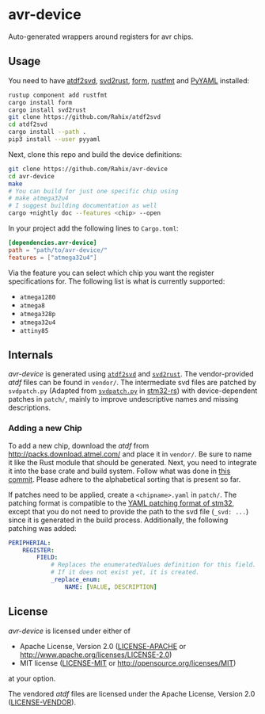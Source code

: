 avr-device
==========
Auto-generated wrappers around registers for avr chips.

## Usage
You need to have [atdf2svd](https://github.com/Rahix/atdf2svd), [svd2rust](https://github.com/rust-embedded/svd2rust), [form](https://github.com/djmcgill/form), [rustfmt](https://github.com/rust-lang/rustfmt) and [PyYAML](https://github.com/yaml/pyyaml) installed:
```bash
rustup component add rustfmt
cargo install form
cargo install svd2rust
git clone https://github.com/Rahix/atdf2svd
cd atdf2svd
cargo install --path .
pip3 install --user pyyaml
```

Next, clone this repo and build the device definitions:
```bash
git clone https://github.com/Rahix/avr-device
cd avr-device
make
# You can build for just one specific chip using
# make atmega32u4
# I suggest building documentation as well
cargo +nightly doc --features <chip> --open
```

In your project add the following lines to `Cargo.toml`:
```toml
[dependencies.avr-device]
path = "path/to/avr-device/"
features = ["atmega32u4"]
```

Via the feature you can select which chip you want the register specifications for.  The following list is what is currently supported:
* `atmega1280`
* `atmega8`
* `atmega328p`
* `atmega32u4`
* `attiny85`

## Internals
*avr-device* is generated using [`atdf2svd`](https://github.com/Rahix/atdf2svd) and [`svd2rust`](https://github.com/rust-embedded/svd2rust).  The vendor-provided *atdf* files can be found in `vendor/`.  The intermediate svd files are patched by `svdpatch.py` (Adapted from [`svdpatch.py`](https://github.com/stm32-rs/stm32-rs/blob/master/scripts/svdpatch.py) in [stm32-rs](https://github.com/stm32-rs/stm32-rs)) with device-dependent patches in `patch/`, mainly to improve undescriptive names and missing descriptions.

### Adding a new Chip
To add a new chip, download the *atdf* from <http://packs.download.atmel.com/> and place it in `vendor/`.  Be sure to name it like the Rust module that should be generated.  Next, you need to integrate it into the base crate and build system.  Follow what was done in [this commit](https://github.com/Rahix/avr-device/commit/8b1679a89704f5a303a1578b261aa2aee53e1251).  Please adhere to the alphabetical sorting that is present so far.

If patches need to be applied, create a `<chipname>.yaml` in `patch/`. The patching format is compatible to the [YAML patching format of stm32](https://github.com/stm32-rs/stm32-rs/#device-and-peripheral-yaml-format), except that you do not need to provide the path to the svd file (`_svd: ...`) since it is generated in the build process. Additionally, the following patching was added:
```yaml
PERIPHERIAL:
    REGISTER:
        FIELD:
            # Replaces the enumeratedValues definition for this field.
            # If it does not exist yet, it is created.
            _replace_enum:
                NAME: [VALUE, DESCRIPTION]
```

## License
*avr-device* is licensed under either of

 * Apache License, Version 2.0 ([LICENSE-APACHE](LICENSE-APACHE) or http://www.apache.org/licenses/LICENSE-2.0)
 * MIT license ([LICENSE-MIT](LICENSE-MIT) or http://opensource.org/licenses/MIT)

at your option.

The vendored *atdf* files are licensed under the Apache License, Version 2.0 ([LICENSE-VENDOR](vendor/LICENSE)).
